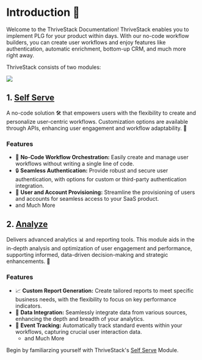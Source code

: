 # Introduction 🏁

Welcome to the ThriveStack Documentation! ThriveStack enables you to implement PLG for your product within days. With our no-code workflow builders, you can create user workflows and enjoy features like authentication, automatic enrichment, bottom-up CRM, and much more right away.

ThriveStack consists of two modules:

![](/img/docs/image.png)

## 1. [Self Serve](/getting-started/self-serve/overview)
A no-code solution 🛠️ that empowers users with the flexibility to create and personalize user-centric workflows. Customization options are available through APIs, enhancing user engagement and workflow adaptability. 🌟

### Features
  - 🧩 **No-Code Workflow Orchestration:** Easily create and manage user workflows without writing a single line of code.
  - 🔒 **Seamless Authentication:** Provide robust and secure user authentication, with options for custom or third-party authentication integration.
  - 👥 **User and Account Provisioning:** Streamline the provisioning of users and accounts for seamless access to your SaaS product.
  - and Much More


## 2. [Analyze](/getting-started/analyze/instrumentation/overview)
Delivers advanced analytics 📊 and reporting tools. This module aids in the in-depth analysis and optimization of user engagement and performance, supporting informed, data-driven decision-making and strategic enhancements. 🚀

### Features
- 📈 **Custom Report Generation:** Create tailored reports to meet specific business needs, with the flexibility to focus on key performance indicators.
- 🔗 **Data Integration:** Seamlessly integrate data from various sources, enhancing the depth and breadth of your analytics.
- 🧩 **Event Tracking:** Automatically track standard events within your workflows, capturing crucial user interaction data.
  - and Much More

Begin by familiarzing yourself with ThriveStack's [Self Serve](/getting-started/self-serve/overview) Module.

